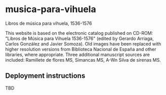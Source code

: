 # musica-para-vihuela
Libros de música para vihuela, 1536-1576

This website is based on the electronic catalog published on CD-ROM: "Libros de Música para Vihuela 1536-1576" (edited by Gerardo Arriaga, Carlos González and Javier Somoza). Old images have been replaced with higher resolution versions from Biblioteca Nacional de España and other libraries, where appropriate. Three additional manuscript sources are included: Ramillete de flores MS, Simancas MS, A-Wn Silva de sirenas MS. 

## Deployment instructions

TBD
